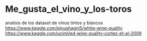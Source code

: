 # Me_gusta_el_vino_y_los-toros
analisis de los dataset de vinos tintos y blancos
https://www.kaggle.com/piyushagni5/white-wine-quality
https://www.kaggle.com/uciml/ed-wine-quality-cortez-et-al-2009
